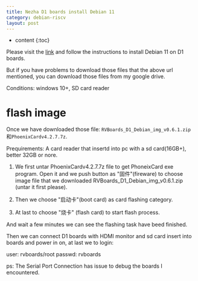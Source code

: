 ```yaml
---
title: Nezha D1 boards install Debian 11
category: debian-riscv
layout: post
---
```

* content
{:toc}

Please visit the [link](https://www.rvboards.org/forum/cn/topic/61/rvboards-%E5%93%AA%E5%90%92-d1-debian%E7%B3%BB%E7%BB%9F%E9%95%9C%E5%83%8F%E5%92%8C%E5%AE%89%E8%A3%85%E6%96%B9%E6%B3%95/60) and follow the instructions to install Debian 11 on D1 boards.

But if you have problems to download those files that the above url mentioned, you can download those files from my google drive.

Conditions: windows 10+, SD card reader

# flash image

Once we have downloaded those file: `RVBoards_D1_Debian_img_v0.6.1.zip` 和`PhoenixCardv4.2.7.7z`.

Prequirements: A card reader that insertd into pc with a sd card(16GB+), better 32GB or nore.

1. We first untar PhoenixCardv4.2.7.7z file to get PhoneixCard exe program. Open it and we push button as "固件"(fireware) to choose image file that we downloaded RVBoards_D1_Debian_img_v0.6.1.zip (untar it first please).

2. Then we choose "启动卡"(boot card) as card flashing category.

3. At last to choose "烧卡" (flash card) to start flash process.

And wait a few minutes we can see the flashing task have beed finished.

Then we can connect D1 boards with HDMI monitor and sd card insert into boards and power in on, at last we to login:

user: rvboards/root
passwd: rvboards

ps: The Serial Port Connection has issue to debug the boards I encountered.